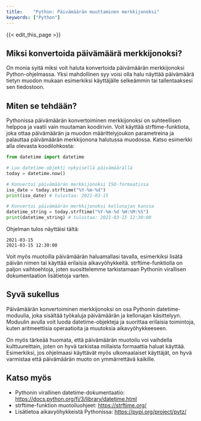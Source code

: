 ```yaml
---
title:    "Python: Päivämäärän muuttaminen merkkijonoksi"
keywords: ["Python"]
---
```


{{< edit_this_page >}}

## Miksi konvertoida päivämäärä merkkijonoksi?

On monia syitä miksi voit haluta konvertoida päivämäärän merkkijonoksi Python-ohjelmassa. Yksi mahdollinen syy voisi olla halu näyttää päivämäärä tietyn muodon mukaan esimerkiksi käyttäjälle selkeämmin tai tallentaaksesi sen tiedostoon.

## Miten se tehdään?

Pythonissa päivämäärän konvertoiminen merkkijonoksi on suhteellisen helppoa ja vaatii vain muutaman koodirivin. Voit käyttää strftime-funktiota, joka ottaa päivämäärän ja muodon määrittelyjoukon parametreina ja palauttaa päivämäärän merkkijonona halutussa muodossa. Katso esimerkki alla olevasta koodilohkosta:

```Python
from datetime import datetime

# Luo datetime-objekti nykyisellä päivämäärällä
today = datetime.now()

# Konvertoi päivämäärän merkkijonoksi ISO-formaatissa
iso_date = today.strftime("%Y-%m-%d")
print(iso_date) # tulostaa: 2021-03-15

# Konvertoi päivämäärän merkkijonoksi kellonajan kanssa
datetime_string = today.strftime("%Y-%m-%d %H:%M:%S")
print(datetime_string) # tulostaa: 2021-03-15 12:30:00
```

Ohjelman tulos näyttäisi tältä:

```
2021-03-15
2021-03-15 12:30:00 
```

Voit myös muotoilla päivämäärän haluamallasi tavalla, esimerkiksi lisätä päivän nimen tai käyttää erilaisia aikavyöhykkeitä. strftime-funktiolla on paljon vaihtoehtoja, joten suosittelemme tarkistamaan Pythonin virallisen dokumentaation lisätietoja varten.

## Syvä sukellus

Päivämäärän konvertoiminen merkkijonoksi on osa Pythonin datetime-moduulia, joka sisältää työkaluja päivämäärän ja kellonajan käsittelyyn. Moduulin avulla voit luoda datetime-objekteja ja suorittaa erilaisia toimintoja, kuten aritmeettisia operaatioita ja muutoksia aikavyöhykkeeseen.

On myös tärkeää huomata, että päivämäärän muotoilu voi vaihdella kulttuureittain, joten on hyvä tarkistaa millaista formaattia haluat käyttää. Esimerkiksi, jos ohjelmaasi käyttävät myös ulkomaalaiset käyttäjät, on hyvä varmistaa että päivämäärän muoto on ymmärrettävä kaikille.

## Katso myös

- Pythonin virallinen datetime-dokumentaatio: https://docs.python.org/fi/3/library/datetime.html
- strftime-funktion muotoiluohjeet: https://strftime.org/
- Lisätietoa aikavyöhykkeistä Pythonissa: https://pypi.org/project/pytz/